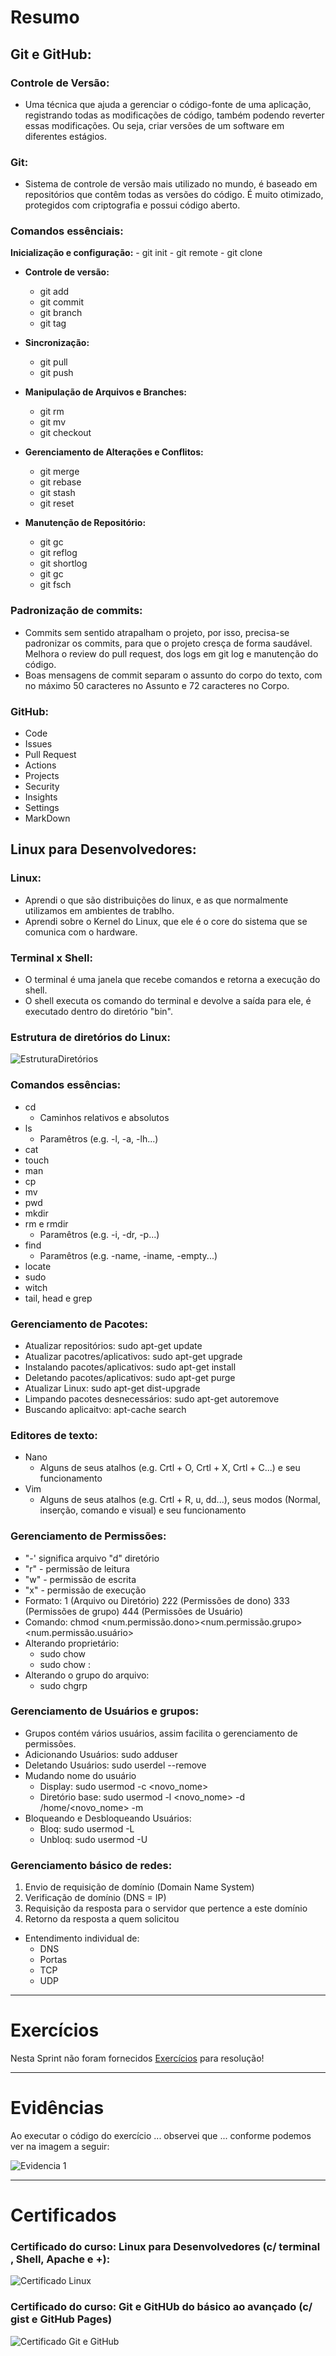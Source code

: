 # Resumo

## **Git e GitHub:**

### **Controle de Versão:** 
- Uma técnica que ajuda a gerenciar o código-fonte de uma aplicação, registrando todas as modificações de código, também podendo reverter essas modificações. Ou seja, criar versões de um software em diferentes estágios.

### **Git:**
- Sistema de controle de versão mais utilizado no mundo, é baseado em repositórios que contêm todas as versões do código. É muito otimizado, protegidos com criptografia e possui código aberto.

### **Comandos essênciais:** 

**Inicialização e configuração:**
	- git init
	- git remote
	- git clone

- **Controle de versão:**
	- git add 
	- git commit
	- git branch
	- git tag

- **Sincronização:**
	- git pull
	- git push

- **Manipulação de Arquivos e Branches:**
	- git rm
	- git mv
	- git checkout

- **Gerenciamento de Alterações e Conflitos:**
	- git merge
	- git rebase
	- git stash
	- git reset

- **Manutenção de Repositório:**
	- git gc
	- git reflog
	- git shortlog
	- git gc
	- git fsch

### **Padronização de commits:**
- Commits sem sentido atrapalham o projeto, por isso, precisa-se padronizar os commits, para que o projeto cresça de forma saudável. Melhora o review do pull request, dos logs em git log e manutenção do código. 
- Boas mensagens de commit separam o assunto do corpo do texto, com no máximo 50 caracteres no Assunto e 72 caracteres no Corpo.

### **GitHub:**
- Code
- Issues
- Pull Request
- Actions
- Projects
- Security
- Insights
- Settings
- MarkDown

## **Linux para Desenvolvedores:**

### **Linux:**
- Aprendi o que são distribuições do linux, e as que normalmente utilizamos em ambientes de trablho. 
- Aprendi sobre o Kernel do Linux, que ele é o core do sistema que se comunica com o hardware.

### **Terminal x Shell:**
- O terminal é uma janela que recebe comandos e retorna a execução do shell.
- O shell executa os comando do terminal e devolve a saída para ele, é executado dentro do diretório "bin".

### **Estrutura de diretórios do Linux:**
![EstruturaDiretórios](/Assets/EstruturaDiretorios.jpg)

### **Comandos essências:**
- cd
    - Caminhos relativos e absolutos
- ls
    - Paramêtros (e.g. -l, -a, -lh...)
- cat 
- touch
- man
- cp 
- mv 
- pwd
- mkdir
- rm e rmdir
    - Paramêtros (e.g. -i, -dr, -p...)
- find
    - Paramêtros (e.g. -name, -iname, -empty...)
- locate
- sudo
- witch
- tail, head e grep 

### **Gerenciamento de Pacotes:**
- Atualizar repositórios: sudo apt-get update
- Atualizar pacotres/aplicativos: sudo apt-get upgrade
- Instalando pacotes/aplicativos: sudo apt-get install <pacote>
- Deletando pacotes/aplicativos: sudo apt-get purge <pacote>
- Atualizar Linux: sudo apt-get dist-upgrade
- Limpando pacotes desnecessários: sudo apt-get autoremove
- Buscando aplicaitvo: apt-cache search <pacote>

### **Editores de texto:**
- Nano
    - Alguns de seus atalhos (e.g. Crtl + O, Crtl + X, Crtl + C...) e seu funcionamento
- Vim 
    - Alguns de seus atalhos (e.g. Crtl + R, u, dd...), seus modos (Normal, inserção, comando e visual) e seu funcionamento

### **Gerenciamento de Permissões:**    
- "-' significa arquivo "d" diretório
- "r" - permissão de leitura
- "w" - permissão de escrita
- "x" - permissão de execução
- Formato: 1 (Arquivo ou Diretório) 222 (Permissões de dono) 333 (Permissões de grupo) 444 (Permissões de Usuário)
- Comando: chmod <num.permissão.dono><num.permissão.grupo><num.permissão.usuário>
- Alterando proprietário:
    - sudo chow <novodono> <arquivo>
    - sudo chow <novodono>:<novogrupo> <arquivo>
- Alterando o grupo do arquivo:
    - sudo chgrp <novogrupo> <arquivo>

### **Gerenciamento de Usuários e grupos:**
- Grupos contém vários usuários, assim facilita o gerenciamento de permissões.
- Adicionando Usuários: sudo adduser <user>
- Deletando Usuários: sudo userdel --remove <user>
- Mudando nome do usuário
    - Display: sudo usermod -c <novo_nome> <user>
    - Diretório base: sudo usermod -l <novo_nome> -d /home/<novo_nome> -m <user>
- Bloqueando e Desbloqueando Usuários:
    - Bloq: sudo usermod -L <user>
    - Unbloq: sudo usermod -U <user>

### **Gerenciamento básico de redes:**

1. Envio de requisição de domínio (Domain Name System)
2. Verificação de domínio (DNS = IP)
3. Requisição da resposta para o servidor que pertence a este domínio
4. Retorno da resposta a quem solicitou

- Entendimento individual de:
    - DNS
    - Portas
    - TCP
    - UDP

___

# Exercícios

Nesta Sprint não foram fornecidos [Exercícios](/PB_Pedro_Isse/Sprint1/Exercicios) para resolução!

___

# Evidências


Ao executar o código do exercício ... observei que ... conforme podemos ver na imagem a seguir:

![Evidencia 1](evidencias/sample.webp)

___

# Certificados


### **Certificado do curso: Linux para Desenvolvedores (c/ terminal , Shell, Apache e +):**

![Certificado Linux](/PB_Pedro_Isse/Sprint1/Certificados/CursoLinux.jpg)

### **Certificado do curso: Git e GitHUb do básico ao avançado (c/ gist e GitHub Pages)**

![Certificado Git e GitHub](/PB_Pedro_Isse/Sprint1/Certificados/CursoGitGitHub.jpg)

